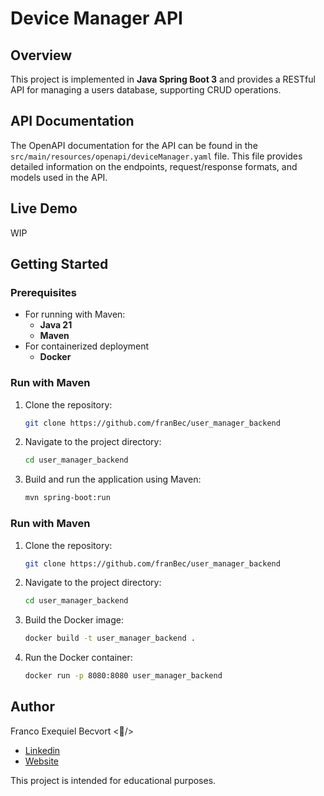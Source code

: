 # Device Manager API

## Overview
This project is implemented in **Java Spring Boot 3** and provides a RESTful API for managing a users database, supporting CRUD operations.

## API Documentation
The OpenAPI documentation for the API can be found in the `src/main/resources/openapi/deviceManager.yaml` file. This file provides detailed information on the endpoints, request/response formats, and models used in the API.

## Live Demo
WIP

## Getting Started

### Prerequisites
- For running with Maven:
  - **Java 21**
  - **Maven**
- For containerized deployment 
  - **Docker**

### Run with Maven
1. Clone the repository:
    ```bash
    git clone https://github.com/franBec/user_manager_backend
    ```
2. Navigate to the project directory:
    ```bash
    cd user_manager_backend
    ```
3. Build and run the application using Maven:
    ```bash
    mvn spring-boot:run
    ```
### Run with Maven
1. Clone the repository:
     ```bash
     git clone https://github.com/franBec/user_manager_backend
     ```
2. Navigate to the project directory:
    ```bash
    cd user_manager_backend
    ```
3. Build the Docker image:
    ```bash
    docker build -t user_manager_backend .
    ```
4. Run the Docker container:
     ```bash
     docker run -p 8080:8080 user_manager_backend
     ```

## Author
Franco Exequiel Becvort <🐤/>
- [Linkedin](https://www.linkedin.com/in/franco-becvort/)
- [Website](https://pollito.dev/)

This project is intended for educational purposes.
